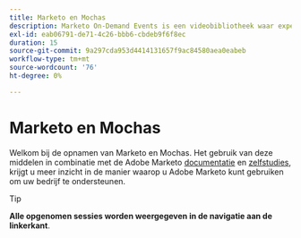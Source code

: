 ```yaml
---
title: Marketo en Mochas
description: Marketo On-Demand Events is een videobibliotheek waar experts en collega's hun gedachten en ideeën hebben gedeeld over hoe u Adobe Marketo het beste kunt gebruiken.
exl-id: eab06791-de71-4c26-bbb6-cbdeb9f6f8ec
duration: 15
source-git-commit: 9a297cda953d4414131657f9ac84580aea0eabeb
workflow-type: tm+mt
source-wordcount: '76'
ht-degree: 0%

---
```


# Marketo en Mochas

Welkom bij de opnamen van Marketo en Mochas. Het gebruik van deze middelen in combinatie met de Adobe Marketo [documentatie](https://experienceleague.adobe.com/docs/marketo-engage.html) en [zelfstudies](https://experienceleague.adobe.com/docs/marketo-learn/tutorials/overview.html), krijgt u meer inzicht in de manier waarop u Adobe Marketo kunt gebruiken om uw bedrijf te ondersteunen.

>[!TIP]
>
>**Alle opgenomen sessies worden weergegeven in de navigatie aan de linkerkant**.

